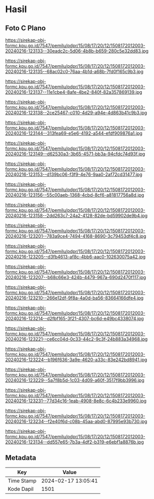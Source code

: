 # Hasil

## Foto C Plano

https://sirekap-obj-formc.kpu.go.id/7547/pemilu/pdpr/15/08/17/20/12/1508172012003-20240216-123133--30eadc2c-5d06-4b8b-b659-280c5e32dd83.jpg

https://sirekap-obj-formc.kpu.go.id/7547/pemilu/pdpr/15/08/17/20/12/1508172012003-20240216-123135--68ac02c0-76aa-4b1d-a68b-7fd0f165c9b3.jpg

https://sirekap-obj-formc.kpu.go.id/7547/pemilu/pdpr/15/08/17/20/12/1508172012003-20240216-123137--11e1cbe4-8afe-4be2-840f-82a357869139.jpg

https://sirekap-obj-formc.kpu.go.id/7547/pemilu/pdpr/15/08/17/20/12/1508172012003-20240216-123138--2ce25467-c010-4d29-a94e-4d863b41c9b3.jpg

https://sirekap-obj-formc.kpu.go.id/7547/pemilu/pdpr/15/08/17/20/12/1508172012003-20240216-123144--313fea69-e5e6-4192-a544-efdf909876a1.jpg

https://sirekap-obj-formc.kpu.go.id/7547/pemilu/pdpr/15/08/17/20/12/1508172012003-20240216-123149--d62530a3-3b65-4571-bb3a-94cfdc74d93f.jpg

https://sirekap-obj-formc.kpu.go.id/7547/pemilu/pdpr/15/08/17/20/12/1508172012003-20240216-123153--d139bc06-f3f9-4e76-9aa0-2af72cd31477.jpg

https://sirekap-obj-formc.kpu.go.id/7547/pemilu/pdpr/15/08/17/20/12/1508172012003-20240216-123156--55c00aeb-1368-4cbd-8cf6-a81817756a8d.jpg

https://sirekap-obj-formc.kpu.go.id/7547/pemilu/pdpr/15/08/17/20/12/1508172012003-20240216-123158--2dd263c7-24a2-4128-82de-bd59902de9b4.jpg

https://sirekap-obj-formc.kpu.go.id/7547/pemilu/pdpr/15/08/17/20/12/1508172012003-20240216-123201--783a9ce4-7494-4168-8690-3c79453df4c8.jpg

https://sirekap-obj-formc.kpu.go.id/7547/pemilu/pdpr/15/08/17/20/12/1508172012003-20240216-123205--d3fb4613-af8c-4bb6-aac0-102630075a42.jpg

https://sirekap-obj-formc.kpu.go.id/7547/pemilu/pdpr/15/08/17/20/12/1508172012003-20240216-123207--b68c66e3-424b-4479-967a-690d2470f117.jpg

https://sirekap-obj-formc.kpu.go.id/7547/pemilu/pdpr/15/08/17/20/12/1508172012003-20240216-123210--266e12df-9f8a-4a0d-ba56-83664166dfe4.jpg

https://sirekap-obj-formc.kpu.go.id/7547/pemilu/pdpr/15/08/17/20/12/1508172012003-20240216-123214--d2fbf165-3f21-4307-bc6d-e49bc4338074.jpg

https://sirekap-obj-formc.kpu.go.id/7547/pemilu/pdpr/15/08/17/20/12/1508172012003-20240216-123221--ce6cc04d-0c33-44c2-9c3f-24b883a34968.jpg

https://sirekap-obj-formc.kpu.go.id/7547/pemilu/pdpr/15/08/17/20/12/1508172012003-20240216-123224--b196f636-3a9e-4620-a33c-83e242bd8941.jpg

https://sirekap-obj-formc.kpu.go.id/7547/pemilu/pdpr/15/08/17/20/12/1508172012003-20240216-123229--5a7f8b5d-1c03-4d09-a60f-3517f9bb3996.jpg

https://sirekap-obj-formc.kpu.go.id/7547/pemilu/pdpr/15/08/17/20/12/1508172012003-20240216-123231--77d34c16-1eab-4908-8e8c-6c4b233e9960.jpg

https://sirekap-obj-formc.kpu.go.id/7547/pemilu/pdpr/15/08/17/20/12/1508172012003-20240216-123234--f2e40f6d-c08b-45aa-abd0-87995e93b730.jpg

https://sirekap-obj-formc.kpu.go.id/7547/pemilu/pdpr/15/08/17/20/12/1508172012003-20240216-123134--dd557e65-7b3a-4df2-b319-e6ebf1a8876b.jpg


## Metadata

| Key        | Value               |
| ---------- | ------------------- |
| Time Stamp | 2024-02-17 13:05:41 |
| Kode Dapil | 1501                |



